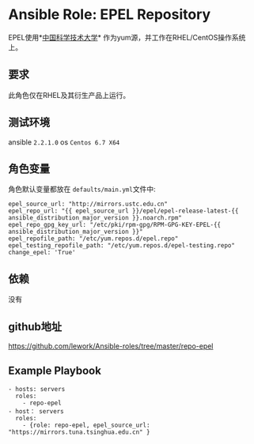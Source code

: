 # Ansible Role: EPEL Repository

EPEL使用*[中国科学技术大学](http://mirrors.ustc.edu.cn/)* 作为yum源，并工作在RHEL/CentOS操作系统上。

## 要求

此角色仅在RHEL及其衍生产品上运行。

## 测试环境

ansible `2.2.1.0`
os `Centos 6.7 X64`

## 角色变量

角色默认变量都放在 `defaults/main.yml`文件中:

    epel_source_url: "http://mirrors.ustc.edu.cn"
    epel_repo_url: "{{ epel_source_url }}/epel/epel-release-latest-{{ ansible_distribution_major_version }}.noarch.rpm"
    epel_repo_gpg_key_url: "/etc/pki/rpm-gpg/RPM-GPG-KEY-EPEL-{{ ansible_distribution_major_version }}"
    epel_repofile_path: "/etc/yum.repos.d/epel.repo"
    epel_testing_repofile_path: "/etc/yum.repos.d/epel-testing.repo"
    change_epel: 'True'


## 依赖

没有

## github地址
https://github.com/lework/Ansible-roles/tree/master/repo-epel

## Example Playbook

    - hosts: servers
      roles:
        - repo-epel
    - host： servers
      roles:
        - {role: repo-epel, epel_source_url: "https://mirrors.tuna.tsinghua.edu.cn" }